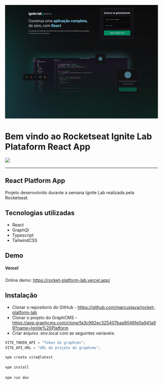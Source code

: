 <img src="src/assets/rocket1.png"/>

# Bem vindo ao Rocketseat Ignite Lab Plataform React App

<img src="https://badgen.net/badge/icon/typescript?icon=typescript&label"/>

---

## React Platform App

Projeto desenvolvido durante a semana Ignite Lab realizada pela Rocketseat.

## Tecnologias utilizadas

- React
- GraphQl
- Typescript
- TailwindCSS

## Demo

##### Vercel

Online demo: https://rocket-platform-lab.vercel.app/

## Instalação

- Clonar o repositorio do GitHub - https://github.com/marcusjava/rocket-platform-lab
- Clonar o projeto do GraphCMS - https://app.graphcms.com/clone/fa3c992ec325407baa9046fe0a941a99?name=Ignite%20Platform
- Criar arquivo .env.local com as seguintes variaveis:

```js
VITE_TOKEN_API = "Token do graphcms";
VITE_API_URL = "URL do projeto do graphcms";
```

```js
npm create vite@latest

npm install

npm run dev
```
